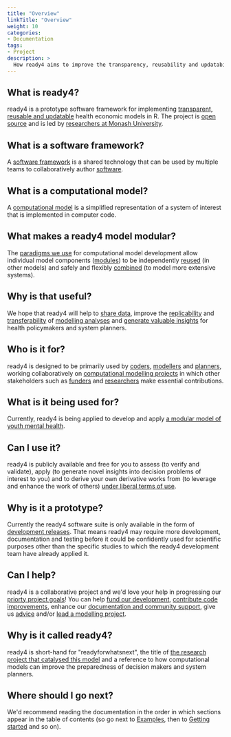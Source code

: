 ```yaml
---
title: "Overview"
linkTitle: "Overview"
weight: 10
categories:
- Documentation
tags:
- Project
description: >
  How ready4 aims to improve the transparency, reusability and updatability of health economic models.
---
```


## What is ready4?
ready4 is a prototype software framework for implementing [transparent, reusable and updatable](/docs/getting-started/motivation/) health economic models in R. The project is [open source](/docs/software/terms/licenses/) and is led by [researchers at Monash University](/about/). 

## What is a software framework?
A [software framework](/docs/framework/) is a shared technology that can be used by multiple teams to collaboratively author [software](/docs/software). 

## What is a computational model?
A [computational model](/docs/getting-started/concepts/model) is a simplified representation of a system of interest that is implemented in computer code.

## What makes a ready4 model modular?
The [paradigms we use](/docs/framework/implementation/paradigm/) for computational model development allow individual model components ([modules](/docs/framework/implementation/modularity/)) to be independently [reused](/docs/model/modules/using-modules/) (in other models) and safely and flexibly [combined](/docs/framework/implementation/paradigm/object-oriented/#modular-computational-models) (to model more extensive systems).

## Why is that useful?
We hope that ready4 will help to [share data](/docs/model/datasets), improve the [replicability](/docs/getting-started/concepts/reproducible-replicable-generalisable/) and [transferability](/docs/getting-started/concepts/transferable/) of [modelling analyses](/docs/model/analyses) and [generate valuable insights](/docs/examples) for health policymakers and system planners.

## Who is it for?
ready4 is designed to be primarily used by [coders](/docs/getting-started/users/coder), [modellers](/docs/getting-started/users/modeller) and [planners](/docs/getting-started/users/planner), working collaboratively on [computational modelling projects](/docs/getting-started/concepts/project/) in which other stakeholders such as [funders](/docs/getting-started/stakeholders/funders/) and [researchers](/docs/getting-started/stakeholders/researchers/) make essential contributions. 

## What is it being used for?
Currently, ready4 is being applied to develop and apply [a modular model of youth mental health](/docs/model).

## Can I use it?
ready4 is publicly available and free for you to assess (to verify and validate), apply (to generate novel insights into decision problems of interest to you) and to derive your own derivative works from (to leverage and enhance the work of others) [under liberal terms of use](/docs/software/terms/).

## Why is it a prototype?
Currently the ready4 software suite is only available in the form of [development releases](/docs/software/status/development-releases/). That means ready4 may require more development, documentation and testing before it could be confidently used for scientific purposes other than the specific studies to which the ready4 development team have already applied it.

## Can I help?
ready4 is a collaborative project and we'd love your help in progressing our [priorty project goals](/docs/contribution-guidelines/priorities/)! You can help [fund our development](/docs/contribution-guidelines/contribution-types/funding/), [contribute code improvements](/docs/contribution-guidelines/contribution-types/code/), enhance our [documentation and community support](/docs/contribution-guidelines/contribution-types/community/), give us [advice](/docs/contribution-guidelines/contribution-types/advisory/) and/or [lead a modelling project](/docs/contribution-guidelines/contribution-types/use/).

## Why is it called ready4?
ready4 is short-hand for "readyforwhatsnext", the title of [the research project that catalysed this model](/about/) and a reference to how computational models can improve the preparedness of decision makers and system planners.

## Where should I go next?
We'd recommend reading the documentation in the order in which sections appear in the table of contents (so go next to [Examples](/docs/examples/), then to [Getting started](/docs/getting-started/) and so on). 


